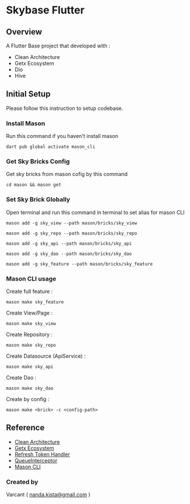 # Skybase Flutter

## Overview
A Flutter Base project that developed with :
- Clean Architecture
- Getx Ecosystem
- Dio
- Hive


## Initial Setup

Please follow this instruction to setup codebase.

### Install Mason
Run this command if you haven't install mason

    dart pub global activate mason_cli

### Get Sky Bricks Config
Get sky bricks from mason cofig by this command

    cd mason && mason get

### Set Sky Brick Globally
Open terminal and run this command in terminal to set alias for mason CLI

    mason add -g sky_view --path mason/bricks/sky_view
    
    mason add -g sky_repo --path mason/bricks/sky_repo
    
    mason add -g sky_api --path mason/bricks/sky_api

    mason add -g sky_dao --path mason/bricks/sky_dao
    
    mason add -g sky_feature --path mason/bricks/sky_feature

### Mason CLI usage
Create full feature :

    mason make sky_feature

Create View/Page :

    mason make sky_view

Create Repository :

    mason make sky_repo

Create Datasource (ApiService) :

    mason make sky_api

Create Dao :

    mason make sky_dao

Create by config :

    mason make <brick> -c <config-path>

## Reference
- [Clean Architecture](https://resocoder.com/2019/08/27/flutter-tdd-clean-architecture-course-1-explanation-project-structure/)
- [Getx Ecosystem](https://medium.com/flutter-community/the-flutter-getx-ecosystem-state-management-881c7235511d)
- [Refresh Token Handler](https://medium.com/nusanet/flutter-refresh-token-authentication-4c8a58071d75)
- [QueueInterceptor](https://github.com/flutterchina/dio/issues/1308)
- [Mason CLI](https://pub.dev/packages/mason_cli)



### Created by
Varcant
( nanda.kista@gmail.com )

